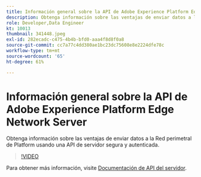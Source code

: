 ```yaml
---
title: Información general sobre la API de Adobe Experience Platform Edge Network Server
description: Obtenga información sobre las ventajas de enviar datos a la Red perimetral de Platform usando una API de servidor segura y autenticada.
role: Developer,Data Engineer
kt: 10013
thumbnail: 341448.jpeg
exl-id: 282ecadc-c475-4b4b-bfd0-aaa4f8d8f0a8
source-git-commit: cc7a77c4dd380ae1bc23dc75608e8e2224dfe78c
workflow-type: tm+mt
source-wordcount: '65'
ht-degree: 61%

---
```


# Información general sobre la API de Adobe Experience Platform Edge Network Server

Obtenga información sobre las ventajas de enviar datos a la Red perimetral de Platform usando una API de servidor segura y autenticada.

>[!VIDEO](https://video.tv.adobe.com/v/341448?quality=12&learn=on)

Para obtener más información, visite [Documentación de API del servidor](https://experienceleague.adobe.com/docs/experience-platform/edge-network-server-api/overview.html?lang=es).
